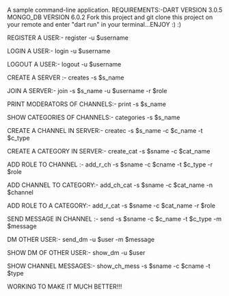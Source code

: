 A sample command-line application.
REQUIREMENTS:-DART VERSION 3.0.5
MONGO_DB VERSION 6.0.2
Fork this project and git clone this project on your remote and enter "dart run" in your terminal...ENJOY :) :)

REGISTER A USER:-
register -u $username

LOGIN A USER:-
login -u $username

LOGOUT A USER:-
logout -u $username

CREATE A SERVER :-
creates -s $s_name

JOIN A SERVER:-
join -s $s_name -u $username -r $role

PRINT MODERATORS OF CHANNELS:-
print -s $s_name

SHOW CATEGORIES OF CHANNELS:-
categories -s $s_name

CREATE A CHANNEL IN SERVER:-
createc -s $s_name -c $c_name -t $c_type 

CREATE A CATEGORY IN SERVER:-
create_cat -s $sname -c $cat_name

ADD ROLE TO CHANNEL :-
add_r_ch -s $sname -c $cname -t $c_type -r $role 

ADD CHANNEL TO CATEGORY:-
add_ch_cat -s $sname -c $cat_name -n $channel 

ADD ROLE TO A CATEGORY:-
add_r_cat -s $sname -c $cat_name -r $role

SEND MESSAGE IN CHANNEL :-
send -s $sname -c $c_name -t $c_type -m $message

DM OTHER USER:-
send_dm -u $user -m $message

SHOW DM OF OTHER USER:-
show_dm -u $user

SHOW CHANNEL MESSAGES:-
show_ch_mess -s $sname -c $cname -t $type 

WORKING TO MAKE IT MUCH BETTER!!!




